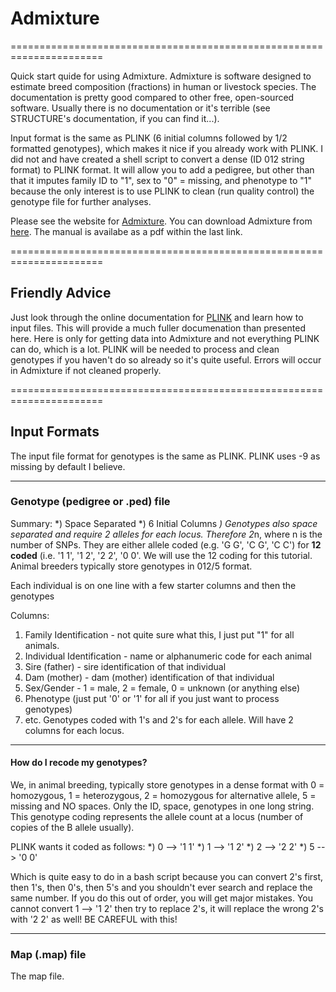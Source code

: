 # Admixture
======================================================================

Quick start quide for using Admixture. Admixture is software designed to estimate breed composition (fractions) in human or livestock species. The documentation is pretty good compared to other free, open-sourced software. Usually there is no documentation or it's terrible (see STRUCTURE's documentation, if you can find it...). 

Input format is the same as PLINK (6 initial columns followed by 1/2 formatted genotypes), which makes it nice if you already work with PLINK. I did not and have created a shell script to convert a dense (ID 012 string format) to PLINK format. It will allow you to add a pedigree, but other than that it imputes family ID to "1", sex to "0" = missing, and phenotype to "1" because the only interest is to use PLINK to clean (run quality control) the genotype file for further analyses. 

Please see the website for [Admixture](http://software.genetics.ucla.edu/admixture/). You can download Admixture from [here](http://software.genetics.ucla.edu/admixture/download.html). The manual is availabe as a pdf within the last link. 

======================================================================
## Friendly Advice

Just look through the online documentation for [PLINK](http://zzz.bwh.harvard.edu/plink/data.shtml#ped) and learn how to input files. This will provide a much fuller documenation than presented here. Here is only for getting data into Admixture and not everything PLINK can do, which is a lot. PLINK will be needed to process and clean genotypes if you haven't do so already so it's quite useful. Errors will occur in Admixture if not cleaned properly. 

======================================================================
## Input Formats

The input file format for genotypes is the same as PLINK. PLINK uses -9 as missing by default I believe. 

-----------------------------------------------------------------------
### Genotype (pedigree or .ped) file

Summary:
*) Space Separated
*) 6 Initial Columns
*) Genotypes also space separated and require 2 alleles for each locus. Therefore 2*n, where n is the number of SNPs. They are either allele coded (e.g. 'G G', 'C G', 'C C') for **12 coded** (i.e. '1 1', '1 2', '2 2', '0 0'. We will use the 12 coding for this tutorial. Animal breeders typically store genotypes in 012/5 format. 

Each individual is on one line with a few starter columns and then the genotypes 

Columns:
1. Family Identification - not quite sure what this, I just put "1" for all animals. 
2. Individual Identification - name or alphanumeric code for each animal
3. Sire (father) - sire identification of that individual
4. Dam (mother) - dam (mother) identification of that individual
5. Sex/Gender - 1 = male, 2 = female, 0 = unknown (or anything else)
6. Phenotype (just put '0' or '1' for all if you just want to process genotypes)
7. etc. Genotypes coded with 1's and 2's for each allele. Will have 2 columns for each locus. 

-----------------------------------------------------------------------
#### How do I recode my genotypes?


We, in animal breeding, typically store genotypes in a dense format with 0 = homozygous, 1 = heterozygous, 2 = homozygous for alternative allele, 5 = missing and NO spaces. Only the ID, space, genotypes in one long string. This genotype coding represents the allele count at a locus (number of copies of the B allele usually). 

PLINK wants it coded as follows:
*) 0 --> '1 1'
*) 1 --> '1 2'
*) 2 --> '2 2'
*) 5 --> '0 0'

Which is quite easy to do in a bash script because you can convert 2's first, then 1's, then 0's, then 5's and you shouldn't ever search and replace the same number. If you do this out of order, you will get major mistakes. You cannot convert 1 --> '1 2' then try to replace 2's, it will replace the wrong 2's with '2 2' as well! BE CAREFUL with this!

--------------------------------------------------------------------------
### Map (.map) file

The map file. 




